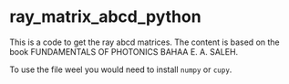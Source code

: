 # ray_matrix_abcd_python
This is a code to get the ray abcd matrices.
The content is based on the book FUNDAMENTALS OF PHOTONICS 
BAHAA E. A. SALEH.

To use the file weel you would need to install `numpy` or `cupy`.
